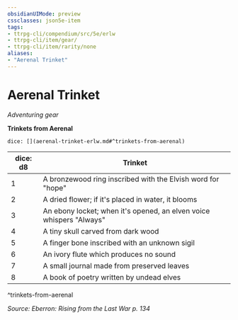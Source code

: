 ```yaml
---
obsidianUIMode: preview
cssclasses: json5e-item
tags:
- ttrpg-cli/compendium/src/5e/erlw
- ttrpg-cli/item/gear/
- ttrpg-cli/item/rarity/none
aliases: 
- "Aerenal Trinket"
---
```

# Aerenal Trinket
*Adventuring gear*  



**Trinkets from Aerenal**

`dice: [](aerenal-trinket-erlw.md#^trinkets-from-aerenal)`

| dice: d8 | Trinket |
|----------|---------|
| 1 | A bronzewood ring inscribed with the Elvish word for "hope" |
| 2 | A dried flower; if it's placed in water, it blooms |
| 3 | An ebony locket; when it's opened, an elven voice whispers "Always" |
| 4 | A tiny skull carved from dark wood |
| 5 | A finger bone inscribed with an unknown sigil |
| 6 | An ivory flute which produces no sound |
| 7 | A small journal made from preserved leaves |
| 8 | A book of poetry written by undead elves |
^trinkets-from-aerenal

*Source: Eberron: Rising from the Last War p. 134*